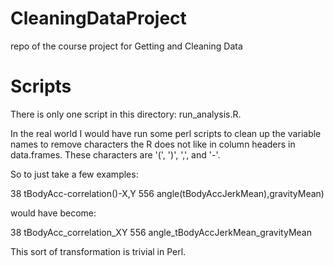 # CleaningDataProject
repo of the course project for Getting and Cleaning Data
# Scripts

There is only one script in this directory: run_analysis.R.

In the real world I would have run some perl scripts to clean up the variable names
to remove characters the R does not like in column headers in data.frames. These characters
are '(', ')', ',', and '-'.

So to just take a few examples:

38 tBodyAcc-correlation()-X,Y
556 angle(tBodyAccJerkMean),gravityMean)

would have become:

38 tBodyAcc_correlation_XY
556 angle_tBodyAccJerkMean_gravityMean

This sort of transformation is trivial in Perl.
